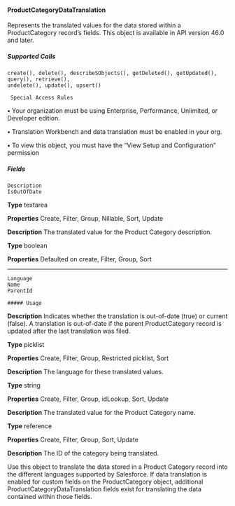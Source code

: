 #### ProductCategoryDataTranslation

Represents the translated values for the data stored within a ProductCategory record’s fields. This object is available in API version 46.0
and later.

##### Supported Calls
```
create(), delete(), describeSObjects(), getDeleted(), getUpdated(), query(), retrieve(),
undelete(), update(), upsert()

 Special Access Rules

```
**•** Your organization must be using Enterprise, Performance, Unlimited, or Developer edition.

**•** Translation Workbench and data translation must be enabled in your org.

**•** To view this object, you must have the “View Setup and Configuration” permission

##### Fields

```
Description
IsOutOfDate

```

**Type**
textarea

**Properties**
Create, Filter, Group, Nillable, Sort, Update

**Description**
The translated value for the Product Category description.

**Type**
boolean

**Properties**
Defaulted on create, Filter, Group, Sort


-----

```
Language
Name
ParentId

##### Usage

```

**Description**
Indicates whether the translation is out-of-date (true) or current (false). A translation
is out-of-date if the parent ProductCategory record is updated after the last translation was
filed.

**Type**
picklist

**Properties**
Create, Filter, Group, Restricted picklist, Sort

**Description**
The language for these translated values.

**Type**
string

**Properties**
Create, Filter, Group, idLookup, Sort, Update

**Description**
The translated value for the Product Category name.

**Type**
reference

**Properties**
Create, Filter, Group, Sort, Update

**Description**
The ID of the category being translated.


Use this object to translate the data stored in a Product Category record into the different languages supported by Salesforce. If data
translation is enabled for custom fields on the ProductCategory object, additional ProductCategoryDataTranslation fields exist for
translating the data contained within those fields.

